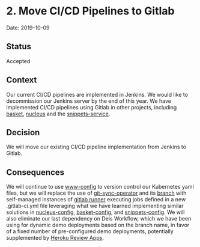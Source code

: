 # 2. Move CI/CD Pipelines to Gitlab

Date: 2019-10-09

## Status

Accepted

## Context

Our current CI/CD pipelines are implemented in Jenkins. We would like to decommission our Jenkins server by the end of this year. We have implemented CI/CD pipelines using Gitlab in other projects, including [basket](https://github.com/mozmeao/basket/blob/master/.gitlab-ci.yml), [nucleus](https://github.com/mozilla/nucleus/blob/master/.gitlab-ci.yml) and the [snippets-service](https://github.com/mozmeao/snippets-service/blob/master/.gitlab-ci.yml).

## Decision

We will move our existing CI/CD pipeline implementation from Jenkins to Gitlab.

## Consequences

We will continue to use [www-config](https://github.com/mozmeao/www-config) to version control our Kubernetes yaml files, but we will replace the use of [git-sync-operator](https://github.com/mozmeao/git-sync-operator) and its [branch](https://github.com/mozmeao/www-config/tree/git-sync-operator) with self-managed instances of [gitlab runner](https://docs.gitlab.com/runner/) executing jobs defined in a new .gitlab-ci.yml file leveraging what we have learned implementing similar solutions in [nucleus-config](https://github.com/mozmeao/nucleus-config/blob/master/.gitlab-ci.yml), [basket-config](https://github.com/mozmeao/basket-config/blob/master/.gitlab-ci.yml), and [snippets-config](https://github.com/mozmeao/snippets-config/blob/master/.gitlab-ci.yml). We will also eliminate our last dependency on Deis Workflow, which we have been using for dynamic demo deployments based on the branch name, in favor of a fixed number of pre-configured demo deployments, potentially supplemented by [Heroku Review Apps](https://github.com/mozilla/bedrock/pull/7849).
